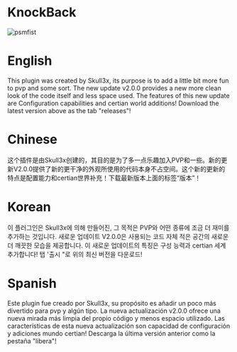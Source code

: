 # KnockBack

![psmfist](https://cloud.githubusercontent.com/assets/15986189/13730007/e4324e0c-e918-11e5-8c60-6e3baf944230.jpg)

# English
This plugin was created by Skull3x, its purpose is to add a little bit more fun to pvp and some sort. The new update v2.0.0 provides a new more clean look of the code itself and less space used. The features of this new update are Configuration capabilities and certian world additions! Download the latest version above as the tab "releases"!

# Chinese
这个插件是由Skull3x创建的，其目的是为了多一点乐趣加入PVP和一些。新的更新V2.0.0提供了新的更干净的外观所使用的代码本身不占空间。这个新的更新的特点是配置能力和certian世界补充！下载最新版本上面的标签“版本”！

# Korean
이 플러그인은 Skull3x에 의해 만들어진, 그 목적은 PVP와 어떤 종류에 조금 더 재미를 추가하는 것입니다. 새로운 업데이트 V2.0.0은 사용되는 코드 자체 적은 공간의 새로운 더 깨끗한 모습을 제공합니다. 이 새로운 업데이트의 특징은 구성 능력과 certian 세계 추가합니다! 탭 '출시 "로 위의 최신 버전을 다운로드!

# Spanish
Este plugin fue creado por Skull3x, su propósito es añadir un poco más divertido para pvp y algún tipo. La nueva actualización v2.0.0 ofrece una nueva mirada más limpia del propio código y menos espacio utilizado. Las características de esta nueva actualización son capacidad de configuración y adiciones mundo certian! Descarga la última versión anterior como la pestaña "libera"!
